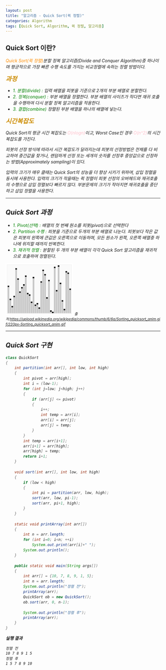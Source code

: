 ```yaml
---
layout: post
title: "알고리즘 - Quick Sort(퀵 정렬)"
categories: Algorithm
tags: [Quick Sort, Algorithm, 퀵 정렬, 알고리즘]
---
```


## Quick Sort 이란?

<I><span style = "color:#FF8C00">Quick Sort(퀵 정렬)</span>분할 정복 알고리즘(Divide and Conquer Algorithm)중 하나이며 평균적으로 가장 빠른 수행 속도를 가지는 비교정렬에 속하는 정렬 방법이다.

<span style = "font-weight:bold;font-size:20px;color:#CC8C00">과정</span>

- <span style = "color:Green">1. 분할(divide) : </span> 입력 배열을 피봇을 기준으로 2개의 부분 배열로 분할한다.
- <span style = "color:Green">2. 정복(conquer) : </span> 부분 배열을 정렬한다. 부분 배열의 사이즈가 작다면 재귀 호출을 수행하여 다시 분할 정복 알고리즘을 적용한다.
- <span style = "color:Green">3. 결합(combine)</span> 정렬된 부분 배열을 하나의 배열에 넣는다.

<span style = "font-weight:bold;font-size:20px;color:#CC8C00">시간복잡도</span>

Quick Sort의 평균 시간 복잡도는 <span style="color:Pink">O(nlogn)</span>이고, Worst Case인 경우 <span style="color:Pink">O(n^2)</span>의 시간 복잡도를 가진다.

피봇의 선정 방식에 따라서 시간 복잡도가 달라지는데 피봇의 선정방법은 전체를 다 비교하여 중간값을 찾거나, 랜덤하게 선정 또는 세개의 숫자를 선정후 중앙값으로 선정하는 방법(Approximately sampling)이 있다.

입력의 크기가 매우 클때는 Quick Sort의 성능을 더 향상 시키기 위하여, 삽입 정렬을 동시에 사용한다. 입력의 크기가 작을때는 퀵 정렬이 피봇 선정의 오버헤드와 재귀호출의 수행으로 삽입 정렬보다 빠르지 않다. 부분문제의 크기가 작아지면 재귀호출을 중단하고 삽입 정렬을 사용한다.

<hr/>

## Quick Sort 과정

- <span style = "color:Green">1. Pivot(선택) : </span> 배열의 첫 번째 원소를 피봇(pivot)으로 선택한다
- <span style = "color:Green">2. Partition 수행 : </span> 피봇을 기준으로 두개의 부분 배열로 나눈다. 피봇보다 작은 값은 피봇의 왼쪽에 큰값은 오른쪽으로 이동하며, 모든 원소가 왼쪽, 오른쪽 배열중 하나에 위치할 때까지 반복한다.
- <span style = "color:Green">3. 재귀적 정렬 : </span> 분할된 두 개의 부분 배열이 각각 Quick Sort 알고리즘을 재귀적으로 호출하여 정렬된다.

![Counting-Sort](/assets/images/QuickSort.gif)
<small>출처:<https://upload.wikimedia.org/wikipedia/commons/thumb/6/6a/Sorting_quicksort_anim.gif/220px-Sorting_quicksort_anim.gif></small>

<hr/>

## Quick Sort 구현

```java
class QuickSort
{
    int partition(int arr[], int low, int high)
    {
        int pivot = arr[high];
        int i = (low-1);
        for (int j=low; j<high; j++)
        {
            if (arr[j] <= pivot)
            {
                i++;
                int temp = arr[i];
                arr[i] = arr[j];
                arr[j] = temp;
            }
        }
        int temp = arr[i+1];
        arr[i+1] = arr[high];
        arr[high] = temp;
        return i+1;
    }

    void sort(int arr[], int low, int high)
    {
        if (low < high)
        {
            int pi = partition(arr, low, high);
            sort(arr, low, pi-1);
            sort(arr, pi+1, high);
        }
    }

    static void printArray(int arr[])
    {
        int n = arr.length;
        for (int i=0; i<n; ++i)
            System.out.print(arr[i]+" ");
        System.out.println();
    }

    public static void main(String args[])
    {
        int arr[] = {10, 7, 8, 9, 1, 5};
        int n = arr.length;
        System.out.println("정렬 전");
        printArray(arr);
        QuickSort ob = new QuickSort();
        ob.sort(arr, 0, n-1);

        System.out.println("정렬 후");
        printArray(arr);
    }
}
```

**실행 결과**

    정렬 전
    10 7 8 9 1 5
    정렬 후
    1 5 7 8 9 10
